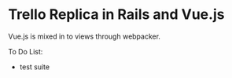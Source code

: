 # Trello Replica in Rails and Vue.js

Vue.js is mixed in to views through webpacker.

To Do List:

* test suite
